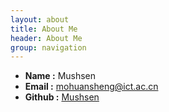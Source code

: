 ```yaml
---
layout: about
title: About Me
header: About Me
group: navigation
---
```

 * **Name     :** Mushsen
 * **Email    :** [mohuansheng@ict.ac.cn](mailto:mohuansheng@ict.ac.cn)
 * **Github   :** [Mushsen](https://github.com/pathfinder007)
